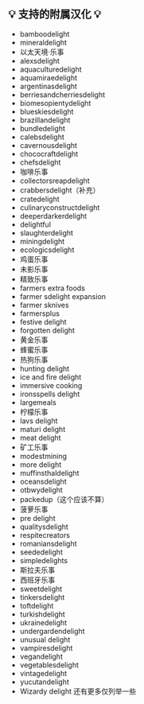 ## 💡 支持的附属汉化 💡
  - bamboodelight
  - mineraldelight
  - 以太天境·乐事
  - alexsdelight
  - aquaculturedelight
  - aquamiraedelight
  - argentinasdelight
  - berriesandcherriesdelight
  - biomesopientydelight
  - blueskiesdelight
  - brazillandelight
  - bundledelight
  - calebsdelight
  - cavernousdelight
  - chococraftdelight
  - chefsdelight
  - 咖啡乐事
  - collectorsreapdelight
  - crabbersdelight（补充）
  - cratedelight
  - culinaryconstructdelight
  - deeperdarkerdelight
  - delightful
  - slaughterdelight
  - miningdelight
  - ecologicsdelight
  - 鸡蛋乐事
  - 未影乐事
  - 精致乐事
  - farmers extra foods
  - farmer sdelight expansion
  - farmer sknives
  - farmersplus
  - festive delight
  - forgotten delight
  - 黄金乐事
  - 蜂蜜乐事
  - 热狗乐事
  - hunting delight
  - ice and fire delight
  - immersive cooking
  - ironsspells delight
  - largemeals
  - 柠檬乐事
  - lavs delight
  - maturi delight
  - meat delight
  - 矿工乐事
  - modestmining
  - more delight
  - muffinsthaldelight
  - oceansdelight
  - otbwydelight
  - packedup（这个应该不算）
  - 菠萝乐事
  - pre delight
  - qualitysdelight
  - respitecreators
  - romaniansdelight
  - seededelight
  - simpledelights
  - 斯拉夫乐事
  - 西班牙乐事
  - sweetdelight
  - tinkersdelight
  - toftdelight
  - turkishdelight
  - ukrainedelight
  - undergardendelight
  - unusual delight
  - vampiresdelight
  - vegandelight
  - vegetablesdelight
  - vintagedelight
  - yucutandelight
  - Wizardy delight
   还有更多仅列举一些
